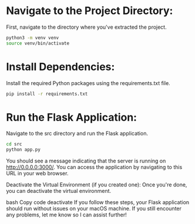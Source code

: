 

# Navigate to the Project Directory:
First, navigate to the directory where you've extracted the project.

```bash
python3 -m venv venv
source venv/bin/activate
```

# Install Dependencies:
Install the required Python packages using the requirements.txt file.
```bash
pip install -r requirements.txt
```

# Run the Flask Application:
Navigate to the src directory and run the Flask application.

```bash
cd src
python app.py
```

You should see a message indicating that the server is running on http://0.0.0.0:3000/. You can access the application by navigating to this URL in your web browser.

Deactivate the Virtual Environment (if you created one):
Once you're done, you can deactivate the virtual environment.

bash
Copy code
deactivate
If you follow these steps, your Flask application should run without issues on your macOS machine. If you still encounter any problems, let me know so I can assist further!






